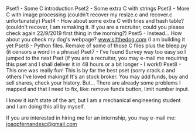 Pset1 - Some C introduction
Pset2 - Some extra C with strings
Pset3 - More C with image processing (couldn't recover my resize.c and recover.c unfortunately)
Pset4 - How about some extra C with tries and hash table? (couldn't recover, I am remaking it. If you are a recruiter, could you please check again 22/9/2019 first thing in the morning?)
Pset5 - Instead... How about you check my dog's webpage? www.sifthedog.com (I am building it yet
Pset6 - Python files. Remake of some of those C files plus the bleep.py (it censors a word in a phrase)
Pset7 - I've found Survey way too easy so I jumped to the next Pset (if you are a recruiter, you may e-mail me requiring this pset and I shall deliver it in 48 hours or a bit longer - I work!)
Pset8 - This one was really fun! This is by far the best pset (sorry crack.c and others I've loved making)! It's an stock broker. You may add funds, buy and sell shares, check your history. But... There are already some problems I mapped and that I need to fix, like: remove funds button, limit number input.

I know it isn't state of the art, but I am a mechanical engineering student and I am doing this all by myself.

If you are interested in hiring me for an internship, you may e-mail me:
joaopfernandesc@gmail.com
